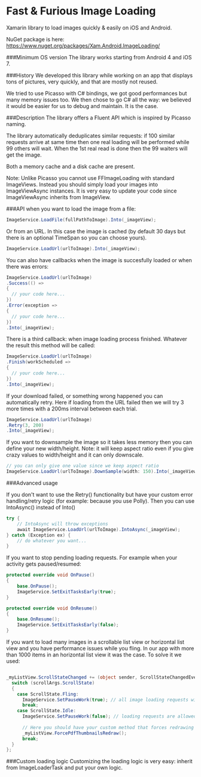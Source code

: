 Fast & Furious Image Loading
==========================================

Xamarin library to load images quickly & easily on iOS and Android.

NuGet package is here: https://www.nuget.org/packages/Xam.Android.ImageLoading/

###Minimum OS version
The library works starting from Android 4 and iOS 7.

###History
We developed this library while working on an app that displays tons of pictures, very quickly, and that are mostly not reused.

We tried to use Picasso with C# bindings, we got good performances but many memory issues too. We then chose to go C# all the way: we believed it would be easier for us to debug and maintain. It is the case.

###Description
The library offers a Fluent API which is inspired by Picasso naming.

The library automatically deduplicates similar requests: if 100 similar requests arrive at same time then one real loading will be performed while 99 others will wait. When the 1st real read is done then the 99 waiters will get the image.

Both a memory cache and a disk cache are present.

Note: Unlike Picasso you cannot use FFImageLoading with standard ImageViews. Instead you should simply load your images into ImageViewAsync instances. It is very easy to update your code since ImageViewAsync inherits from ImageView.

###API
when you want to load the image from a file:
```C#
ImageService.LoadFile(fullPathToImage).Into(_imageView);
```

Or from an URL. In this case the image is cached (by default 30 days but there is an optional TimeSpan so you can choose yours).
```C#
ImageService.LoadUrl(urlToImage).Into(_imageView);
```

You can also have callbacks when the image is succesfully loaded or when there was errors:
```C#
ImageService.LoadUrl(urlToImage)
.Success(() =>
{
  // your code here...
})
.Error(exception =>
{
  // your code here...
})
.Into(_imageView);
```

There is a third callback: when image loading process finished. Whatever the result this method will be called:
```C#
ImageService.LoadUrl(urlToImage)
.Finish(workScheduled =>
{
  // your code here...
})
.Into(_imageView);
```

If your download failed, or something wrong happened you can automatically retry. Here if loading from the URL failed then we will try 3 more times with a 200ms interval between each trial.
```C#
ImageService.LoadUrl(urlToImage)
.Retry(3, 200)
.Into(_imageView);
```

If you want to downsample the image so it takes less memory then you can define your new width/height. Note: it will keep aspect ratio even if you give crazy values to width/height and it can only downscale.
```C#
// you can only give one value since we keep aspect ratio
ImageService.LoadUrl(urlToImage).DownSample(width: 150).Into(_imageView);
```

###Advanced usage

If you don't want to use the Retry() functionality but have your custom error handling/retry logic (for example: because you use Polly). Then you can use IntoAsync() instead of Into()
```C#
try {
	// IntoAsync will throw exceptions
	await ImageService.LoadUrl(urlToImage).IntoAsync(_imageView);
} catch (Exception ex) {
	// do whatever you want...
}
```

If you want to stop pending loading requests. For example when your activity gets paused/resumed:
```C#
protected override void OnPause()
{
	base.OnPause();
	ImageService.SetExitTasksEarly(true);
}

protected override void OnResume()
{
	base.OnResume();
	ImageService.SetExitTasksEarly(false);
}
```

If you want to load many images in a scrollable list view or horizontal list view and you have performance issues while you fling. In our app with more than 1000 items in an horizontal list view it was the case. To solve it we used:
```C#

_myListView.ScrollStateChanged += (object sender, ScrollStateChangedEventArgs scrollArgs) => {
  switch (scrollArgs.ScrollState)
  {
    case ScrollState.Fling:
      ImageService.SetPauseWork(true); // all image loading requests will be silently canceled
      break;
    case ScrollState.Idle:
      ImageService.SetPauseWork(false); // loading requests are allowed again
      
      // Here you should have your custom method that forces redrawing visible list items
      _myListView.ForcePdfThumbnailsRedraw();
      break;
  }
};
```

###Custom loading logic
Customizing the loading logic is very easy: inherit from ImageLoaderTask and put your own logic.
